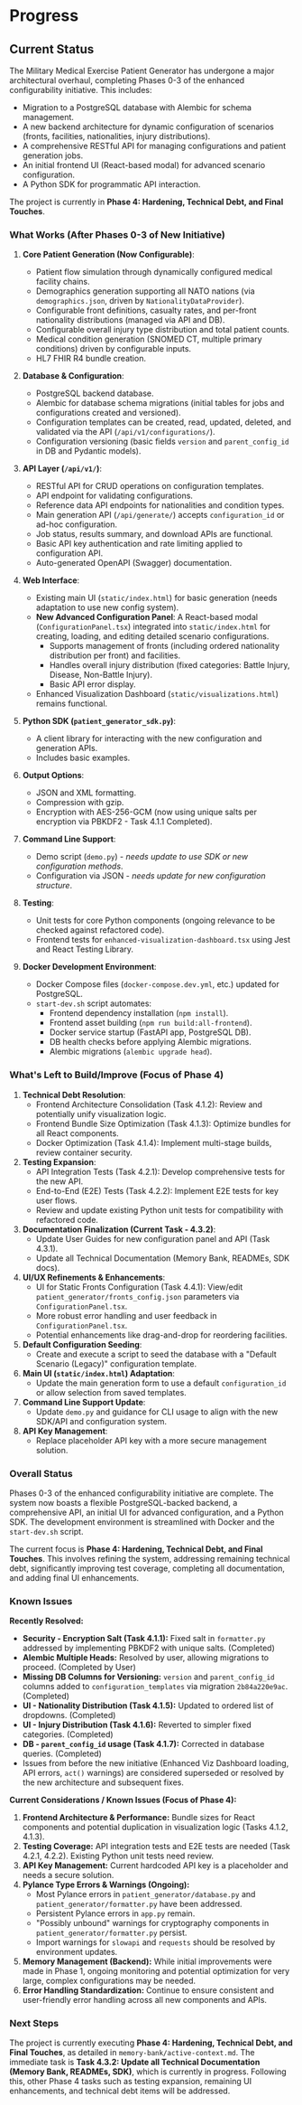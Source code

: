 # Progress

## Current Status

The Military Medical Exercise Patient Generator has undergone a major architectural overhaul, completing Phases 0-3 of the enhanced configurability initiative. This includes:
*   Migration to a PostgreSQL database with Alembic for schema management.
*   A new backend architecture for dynamic configuration of scenarios (fronts, facilities, nationalities, injury distributions).
*   A comprehensive RESTful API for managing configurations and patient generation jobs.
*   An initial frontend UI (React-based modal) for advanced scenario configuration.
*   A Python SDK for programmatic API interaction.

The project is currently in **Phase 4: Hardening, Technical Debt, and Final Touches**.

### What Works (After Phases 0-3 of New Initiative)

1.  **Core Patient Generation (Now Configurable)**:
    *   Patient flow simulation through dynamically configured medical facility chains.
    *   Demographics generation supporting all NATO nations (via `demographics.json`, driven by `NationalityDataProvider`).
    *   Configurable front definitions, casualty rates, and per-front nationality distributions (managed via API and DB).
    *   Configurable overall injury type distribution and total patient counts.
    *   Medical condition generation (SNOMED CT, multiple primary conditions) driven by configurable inputs.
    *   HL7 FHIR R4 bundle creation.

2.  **Database & Configuration**:
    *   PostgreSQL backend database.
    *   Alembic for database schema migrations (initial tables for jobs and configurations created and versioned).
    *   Configuration templates can be created, read, updated, deleted, and validated via the API (`/api/v1/configurations/`).
    *   Configuration versioning (basic fields `version` and `parent_config_id` in DB and Pydantic models).

3.  **API Layer (`/api/v1/`)**:
    *   RESTful API for CRUD operations on configuration templates.
    *   API endpoint for validating configurations.
    *   Reference data API endpoints for nationalities and condition types.
    *   Main generation API (`/api/generate/`) accepts `configuration_id` or ad-hoc configuration.
    *   Job status, results summary, and download APIs are functional.
    *   Basic API key authentication and rate limiting applied to configuration API.
    *   Auto-generated OpenAPI (Swagger) documentation.

4.  **Web Interface**:
    *   Existing main UI (`static/index.html`) for basic generation (needs adaptation to use new config system).
    *   **New Advanced Configuration Panel**: A React-based modal (`ConfigurationPanel.tsx`) integrated into `static/index.html` for creating, loading, and editing detailed scenario configurations.
        *   Supports management of fronts (including ordered nationality distribution per front) and facilities.
        *   Handles overall injury distribution (fixed categories: Battle Injury, Disease, Non-Battle Injury).
        *   Basic API error display.
    *   Enhanced Visualization Dashboard (`static/visualizations.html`) remains functional.

5.  **Python SDK (`patient_generator_sdk.py`)**:
    *   A client library for interacting with the new configuration and generation APIs.
    *   Includes basic examples.

6.  **Output Options**:
    *   JSON and XML formatting.
    *   Compression with gzip.
    *   Encryption with AES-256-GCM (now using unique salts per encryption via PBKDF2 - Task 4.1.1 Completed).

7.  **Command Line Support**:
    *   Demo script (`demo.py`) - *needs update to use SDK or new configuration methods*.
    *   Configuration via JSON - *needs update for new configuration structure*.

8.  **Testing**:
    *   Unit tests for core Python components (ongoing relevance to be checked against refactored code).
    *   Frontend tests for `enhanced-visualization-dashboard.tsx` using Jest and React Testing Library.

9.  **Docker Development Environment**:
    *   Docker Compose files (`docker-compose.dev.yml`, etc.) updated for PostgreSQL.
    *   `start-dev.sh` script automates:
        *   Frontend dependency installation (`npm install`).
        *   Frontend asset building (`npm run build:all-frontend`).
        *   Docker service startup (FastAPI app, PostgreSQL DB).
        *   DB health checks before applying Alembic migrations.
        *   Alembic migrations (`alembic upgrade head`).

### What's Left to Build/Improve (Focus of Phase 4)

1.  **Technical Debt Resolution**:
    *   Frontend Architecture Consolidation (Task 4.1.2): Review and potentially unify visualization logic.
    *   Frontend Bundle Size Optimization (Task 4.1.3): Optimize bundles for all React components.
    *   Docker Optimization (Task 4.1.4): Implement multi-stage builds, review container security.
2.  **Testing Expansion**:
    *   API Integration Tests (Task 4.2.1): Develop comprehensive tests for the new API.
    *   End-to-End (E2E) Tests (Task 4.2.2): Implement E2E tests for key user flows.
    *   Review and update existing Python unit tests for compatibility with refactored code.
3.  **Documentation Finalization (Current Task - 4.3.2)**:
    *   Update User Guides for new configuration panel and API (Task 4.3.1).
    *   Update all Technical Documentation (Memory Bank, READMEs, SDK docs).
4.  **UI/UX Refinements & Enhancements**:
    *   UI for Static Fronts Configuration (Task 4.4.1): View/edit `patient_generator/fronts_config.json` parameters via `ConfigurationPanel.tsx`.
    *   More robust error handling and user feedback in `ConfigurationPanel.tsx`.
    *   Potential enhancements like drag-and-drop for reordering facilities.
5.  **Default Configuration Seeding**:
    *   Create and execute a script to seed the database with a "Default Scenario (Legacy)" configuration template.
6.  **Main UI (`static/index.html`) Adaptation**:
    *   Update the main generation form to use a default `configuration_id` or allow selection from saved templates.
7.  **Command Line Support Update**:
    *   Update `demo.py` and guidance for CLI usage to align with the new SDK/API and configuration system.
8.  **API Key Management**:
    *   Replace placeholder API key with a more secure management solution.

### Overall Status

Phases 0-3 of the enhanced configurability initiative are complete. The system now boasts a flexible PostgreSQL-backed backend, a comprehensive API, an initial UI for advanced configuration, and a Python SDK. The development environment is streamlined with Docker and the `start-dev.sh` script.

The current focus is **Phase 4: Hardening, Technical Debt, and Final Touches**. This involves refining the system, addressing remaining technical debt, significantly improving test coverage, completing all documentation, and adding final UI enhancements.

### Known Issues

**Recently Resolved:**
*   **Security - Encryption Salt (Task 4.1.1):** Fixed salt in `formatter.py` addressed by implementing PBKDF2 with unique salts. (Completed)
*   **Alembic Multiple Heads:** Resolved by user, allowing migrations to proceed. (Completed by User)
*   **Missing DB Columns for Versioning:** `version` and `parent_config_id` columns added to `configuration_templates` via migration `2b84a220e9ac`. (Completed)
*   **UI - Nationality Distribution (Task 4.1.5):** Updated to ordered list of dropdowns. (Completed)
*   **UI - Injury Distribution (Task 4.1.6):** Reverted to simpler fixed categories. (Completed)
*   **DB - `parent_config_id` usage (Task 4.1.7):** Corrected in database queries. (Completed)
*   Issues from before the new initiative (Enhanced Viz Dashboard loading, API errors, `act()` warnings) are considered superseded or resolved by the new architecture and subsequent fixes.

**Current Considerations / Known Issues (Focus of Phase 4):**

1.  **Frontend Architecture & Performance:** Bundle sizes for React components and potential duplication in visualization logic (Tasks 4.1.2, 4.1.3).
2.  **Testing Coverage:** API integration tests and E2E tests are needed (Task 4.2.1, 4.2.2). Existing Python unit tests need review.
3.  **API Key Management:** Current hardcoded API key is a placeholder and needs a secure solution.
4.  **Pylance Type Errors & Warnings (Ongoing):**
    *   Most Pylance errors in `patient_generator/database.py` and `patient_generator/formatter.py` have been addressed.
    *   Persistent Pylance errors in `app.py` remain.
    *   "Possibly unbound" warnings for cryptography components in `patient_generator/formatter.py` persist.
    *   Import warnings for `slowapi` and `requests` should be resolved by environment updates.
5.  **Memory Management (Backend):** While initial improvements were made in Phase 1, ongoing monitoring and potential optimization for very large, complex configurations may be needed.
6.  **Error Handling Standardization:** Continue to ensure consistent and user-friendly error handling across all new components and APIs.

### Next Steps

The project is currently executing **Phase 4: Hardening, Technical Debt, and Final Touches**, as detailed in `memory-bank/active-context.md`.
The immediate task is **Task 4.3.2: Update all Technical Documentation (Memory Bank, READMEs, SDK)**, which is currently in progress.
Following this, other Phase 4 tasks such as testing expansion, remaining UI enhancements, and technical debt items will be addressed.
